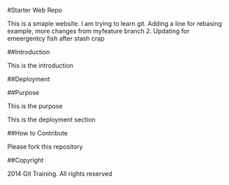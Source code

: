 #Starter Web Repo

This is a smaple website.  I am trying to learn git.
Adding a line for rebasing example,
more changes from myfeature branch 2.
Updating for emeergentcy fish after stash
crap


##Introduction

This is the introduction

##Deployment

##Purpose

This is the purpose

This is the deployment section

##How to Contribute

Please fork this repository

##Copyright

2014 Git Training.  All rights reserved